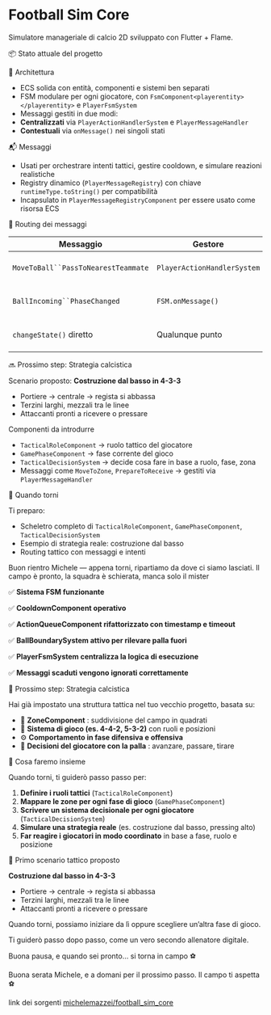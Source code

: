 # Football Sim Core

Simulatore manageriale di calcio 2D sviluppato con Flutter + Flame.

📦 Stato attuale del progetto

🔧 Architettura

* ECS solida con entità, componenti e sistemi ben separati
* FSM modulare per ogni giocatore, con `FsmComponent<playerentity></playerentity>` e `PlayerFsmSystem`
* Messaggi gestiti in due modi:
* **Centralizzati** via `PlayerActionHandlerSystem` e `PlayerMessageHandler`
* **Contestuali** via `onMessage()` nei singoli stati

📬 Messaggi

* Usati per orchestrare intenti tattici, gestire cooldown, e simulare reazioni realistiche
* Registry dinamico (`PlayerMessageRegistry`) con chiave `runtimeType.toString()` per compatibilità
* Incapsulato in `PlayerMessageRegistryComponent` per essere usato come risorsa ECS

🧠 Routing dei messaggi


| Messaggio                             | Gestore                       | Comportamento                                |
| ------------------------------------- | ----------------------------- | -------------------------------------------- |
| `MoveToBall``PassToNearestTeammate` | `PlayerActionHandlerSystem` | Intento tattico, cambio stato se pronto      |
| `BallIncoming``PhaseChanged`        | `FSM.onMessage()`           | Reazione locale, ignorato se non compatibile |
| `changeState()` diretto             | Qualunque punto               | Cambio immediato, non tattico                |

🔜 Prossimo step: Strategia calcistica

Scenario proposto: **Costruzione dal basso in 4-3-3**

* Portiere → centrale → regista si abbassa
* Terzini larghi, mezzali tra le linee
* Attaccanti pronti a ricevere o pressare

Componenti da introdurre

* `TacticalRoleComponent` → ruolo tattico del giocatore
* `GamePhaseComponent` → fase corrente del gioco
* `TacticalDecisionSystem` → decide cosa fare in base a ruolo, fase, zona
* Messaggi come `MoveToZone`, `PrepareToReceive` → gestiti via `PlayerMessageHandler`

🧩 Quando torni

Ti preparo:

* Scheletro completo di `TacticalRoleComponent`, `GamePhaseComponent`, `TacticalDecisionSystem`
* Esempio di strategia reale: costruzione dal basso
* Routing tattico con messaggi e intenti

Buon rientro Michele — appena torni, ripartiamo da dove ci siamo lasciati. Il campo è pronto, la squadra è schierata, manca solo il mister

✅ **Sistema FSM funzionante**

✅ **CooldownComponent operativo**

✅ **ActionQueueComponent rifattorizzato con timestamp e timeout**

✅ **BallBoundarySystem attivo per rilevare palla fuori**

✅ **PlayerFsmSystem centralizza la logica di esecuzione**

✅ **Messaggi scaduti vengono ignorati correttamente**

🧠 Prossimo step: Strategia calcistica

Hai già impostato una struttura tattica nel tuo vecchio progetto, basata su:

* 📐  **ZoneComponent** : suddivisione del campo in quadrati
* 🧩 **Sistema di gioco (es. 4-4-2, 5-3-2)** con ruoli e posizioni
* ⚙️ **Comportamento in fase difensiva e offensiva**
* 🧠  **Decisioni del giocatore con la palla** : avanzare, passare, tirare

🚀 Cosa faremo insieme

Quando torni, ti guiderò passo passo per:

1. **Definire i ruoli tattici** (`TacticalRoleComponent`)
2. **Mappare le zone per ogni fase di gioco** (`GamePhaseComponent`)
3. **Scrivere un sistema decisionale per ogni giocatore** (`TacticalDecisionSystem`)
4. **Simulare una strategia reale** (es. costruzione dal basso, pressing alto)
5. **Far reagire i giocatori in modo coordinato** in base a fase, ruolo e posizione

🧭 Primo scenario tattico proposto

**Costruzione dal basso in 4-3-3**

* Portiere → centrale → regista si abbassa
* Terzini larghi, mezzali tra le linee
* Attaccanti pronti a ricevere o pressare

Quando torni, possiamo iniziare da lì oppure scegliere un’altra fase di gioco.

Ti guiderò passo dopo passo, come un vero secondo allenatore digitale.

Buona pausa, e quando sei pronto… si torna in campo ⚽

Buona serata Michele, e a domani per il prossimo passo. Il campo ti aspetta ⚽

link dei sorgenti [michelemazzei/football_sim_core](https://github.com/michelemazzei/football_sim_core)
